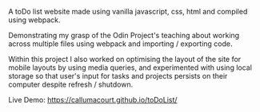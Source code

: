 A toDo list website made using vanilla javascript, css, html and compiled using webpack. 

Demonstrating my grasp of the Odin Project's teaching about working across multiple files using webpack and importing / exporting code.

Within this project I also worked on optimising the layout of the site for mobile layouts by using media queries, and experimented with using local storage so that user's input for tasks and projects persists on their computer despite refresh / shutdown.

Live Demo: https://callumacourt.github.io/toDoList/
